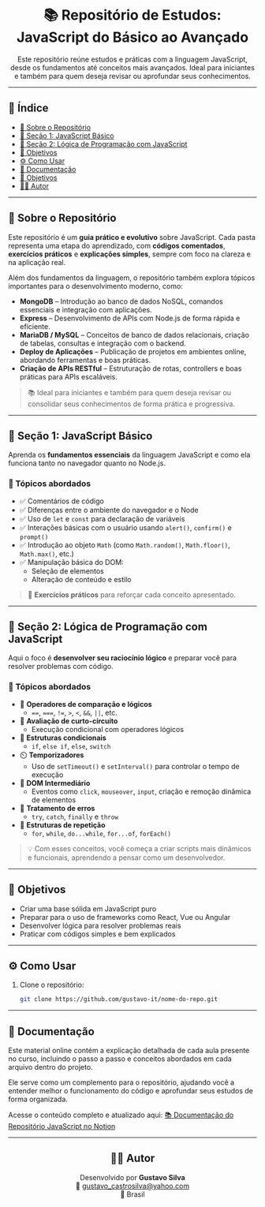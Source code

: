 <h1 align="center">📚 Repositório de Estudos: JavaScript do Básico ao Avançado</h1>

<p align="center">
  Este repositório reúne estudos e práticas com a linguagem JavaScript, desde os fundamentos até conceitos mais avançados.  
  Ideal para iniciantes e também para quem deseja revisar ou aprofundar seus conhecimentos.
</p>

---

## 🧭 Índice

- [🔰 Sobre o Repositório](#-sobre-o-repositório)
- [📘 Seção 1: JavaScript Básico](#📘-seção-1-javascript-básico)
- [🧠 Seção 2: Lógica de Programação com JavaScript](#🧠-seção-2-lógica-de-programação-com-javascript)
- [🎯 Objetivos](#🎯-objetivos)
- [⚙️ Como Usar](#⚙️-como-usar)
- [📖 Documentação](#📖-documentação)
- [🎯 Objetivos](#🎯-objetivos)
- [👨‍💻 Autor](#autor)

---

## 🔰 Sobre o Repositório

Este repositório é um **guia prático e evolutivo** sobre JavaScript. Cada pasta representa uma etapa do aprendizado, com **códigos comentados**, **exercícios práticos** e **explicações simples**, sempre com foco na clareza e na aplicação real.

Além dos fundamentos da linguagem, o repositório também explora tópicos importantes para o desenvolvimento moderno, como:

- **MongoDB** – Introdução ao banco de dados NoSQL, comandos essenciais e integração com aplicações.
- **Express** – Desenvolvimento de APIs com Node.js de forma rápida e eficiente.
- **MariaDB / MySQL** – Conceitos de banco de dados relacionais, criação de tabelas, consultas e integração com o backend.
- **Deploy de Aplicações** – Publicação de projetos em ambientes online, abordando ferramentas e boas práticas.
- **Criação de APIs RESTful** – Estruturação de rotas, controllers e boas práticas para APIs escaláveis.

> 📚 Ideal para iniciantes e também para quem deseja revisar ou consolidar seus conhecimentos de forma prática e progressiva.

---

## 📘 Seção 1: JavaScript Básico

Aprenda os **fundamentos essenciais** da linguagem JavaScript e como ela funciona tanto no navegador quanto no Node.js.

### 📌 Tópicos abordados

- ✅ Comentários de código
- ✅ Diferenças entre o ambiente do navegador e o Node
- ✅ Uso de `let` e `const` para declaração de variáveis
- ✅ Interações básicas com o usuário usando `alert()`, `confirm()` e `prompt()`
- ✅ Introdução ao objeto `Math` (como `Math.random()`, `Math.floor()`, `Math.max()`, etc.)
- ✅ Manipulação básica do DOM:
  - Seleção de elementos
  - Alteração de conteúdo e estilo

> 📎 **Exercícios práticos** para reforçar cada conceito apresentado.

---

## 🧠 Seção 2: Lógica de Programação com JavaScript

Aqui o foco é **desenvolver seu raciocínio lógico** e preparar você para resolver problemas com código.

### 📌 Tópicos abordados

- 🔁 **Operadores de comparação e lógicos**
  - `==`, `===`, `!=`, `>`, `<`, `&&`, `||`, etc.
- 🧮 **Avaliação de curto-circuito**
  - Execução condicional com operadores lógicos
- 🧪 **Estruturas condicionais**
  - `if`, `else if`, `else`, `switch`
- ⏲️ **Temporizadores**
  - Uso de `setTimeout()` e `setInterval()` para controlar o tempo de execução
- 🧩 **DOM Intermediário**
  - Eventos como `click`, `mouseover`, `input`, criação e remoção dinâmica de elementos
- 🧯 **Tratamento de erros**
  - `try`, `catch`, `finally` e `throw`
- 🔂 **Estruturas de repetição**
  - `for`, `while`, `do...while`, `for...of`, `forEach()`

> 💡 Com esses conceitos, você começa a criar scripts mais dinâmicos e funcionais, aprendendo a pensar como um desenvolvedor.

---

## 🎯 Objetivos

- Criar uma base sólida em JavaScript puro
- Preparar para o uso de frameworks como React, Vue ou Angular
- Desenvolver lógica para resolver problemas reais
- Praticar com códigos simples e bem explicados

---

## ⚙️ Como Usar

1. Clone o repositório:

   ```bash
   git clone https://github.com/gustavo-it/nome-do-repo.git
   ```

---

## 📖 Documentação

Este material online contém a explicação detalhada de cada aula presente no curso, incluindo o passo a passo e conceitos abordados em cada arquivo dentro do projeto.

Ele serve como um complemento para o repositório, ajudando você a entender melhor o funcionamento do código e aprofundar seus estudos de forma organizada.

Acesse o conteúdo completo e atualizado aqui:
[📚 Documentação do Repositório JavaScript no Notion](https://gustavo-it.notion.site/JavaScript-do-B-sico-ao-Avan-ado-23310793a6448069bfbcfffb890af8dc?pvs=74)

---

<h2 align="center" id="autor"> 👨‍💻 Autor </h2>
<p align="center">
  Desenvolvido por <strong>Gustavo Silva</strong><br>
  📧 <a href="mailto:gustavo_castrosilva@yahoo.com">gustavo_castrosilva@yahoo.com</a><br>
  📍 Brasil
</p>

